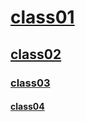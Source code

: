 # [class01](/ReadingNotes/102/class01)

## [class02](/ReadingNotes/102/class02)

### [class03](/ReadingNotes/102/class03)

#### [class04](/ReadingNotes/102/class04)
